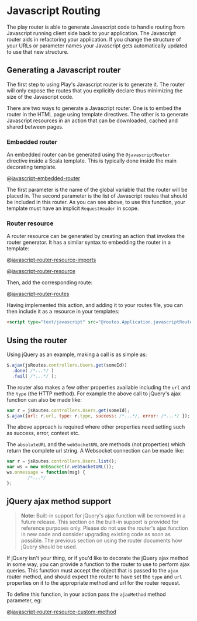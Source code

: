 <!--- Copyright (C) 2009-2020 Lightbend Inc. <https://www.lightbend.com> -->
# Javascript Routing

The play router is able to generate Javascript code to handle routing from Javascript running client side back to your application. The Javascript router aids in refactoring your application. If you change the structure of your URLs or parameter names your Javascript gets automatically updated to use that new structure.

## Generating a Javascript router

The first step to using Play's Javascript router is to generate it. The router will only expose the routes that you explicitly declare thus minimizing the size of the Javascript code.

There are two ways to generate a Javascript router. One is to embed the router in the HTML page using template directives. The other is to generate Javascript resources in an action that can be downloaded, cached and shared between pages.

### Embedded router

An embedded router can be generated using the ``@javascriptRouter`` directive inside a Scala template. This is typically done inside the main decorating template.

@[javascript-embedded-router](code/scalaEmbeddedRouter.scala.html)

The first parameter is the name of the global variable that the router will be placed in. The second parameter is the list of Javascript routes that should be included in this router. As you can see above, to use this function, your template must have an implicit `RequestHeader` in scope.

### Router resource

A router resource can be generated by creating an action that invokes the router generator. It has a similar syntax to embedding the router in a template:

@[javascript-router-resource-imports](code/scalaguide/binder/controllers/Users.scala)

@[javascript-router-resource](code/scalaguide/binder/controllers/Users.scala)
    
Then, add the corresponding route:

@[javascript-router-routes](code/scalaguide.binder.routes)

Having implemented this action, and adding it to your routes file, you can then include it as a resource in your templates:

```html
<script type="text/javascript" src="@routes.Application.javascriptRoutes"></script>
``` 

## Using the router

Using jQuery as an example, making a call is as simple as:

```javascript
$.ajax(jsRoutes.controllers.Users.get(someId))
  .done( /*...*/ )
  .fail( /*...*/ );
```

The router also makes a few other properties available including the ``url`` and the ``type`` (the HTTP method). For example the above call to jQuery's ajax function can also be made like:

```javascript
var r = jsRoutes.controllers.Users.get(someId);
$.ajax({url: r.url, type: r.type, success: /*...*/, error: /*...*/ });
```

The above approach is required where other properties need setting such as success, error, context etc.

The ``absoluteURL`` and the ``webSocketURL`` are methods (not properties) which return the complete url string. A Websocket connection can be made like:

```javascript
var r = jsRoutes.controllers.Users.list();
var ws = new WebSocket(r.webSocketURL());
ws.onmessage = function(msg) {
        /*...*/
};
```

## jQuery ajax method support

> **Note:** Built-in support for jQuery's ajax function will be removed in a future release. This section on the built-in support is provided for reference purposes only. Please do not use the router's ajax function in new code and consider upgrading existing code as soon as possible. The previous section on using the router documents how jQuery should be used.

If jQuery isn't your thing, or if you'd like to decorate the jQuery ajax method in some way, you can provide a function to the router to use to perform ajax queries. This function must accept the object that is passed to the ``ajax`` router method, and should expect the router to have set the ``type`` and ``url`` properties on it to the appropriate method and url for the router request.

To define this function, in your action pass the ``ajaxMethod`` method parameter, eg:

@[javascript-router-resource-custom-method](code/scalaguide/binder/controllers/Users.scala)
